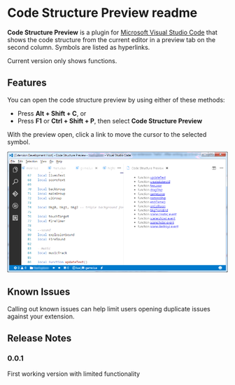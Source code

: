 # Code Structure Preview readme

**Code Structure Preview** is a plugin for [Microsoft Visual Studio Code](https://code.visualstudio.com/) that shows the code structure from
the current editor in a preview tab on the second column. Symbols are listed as hyperlinks.

Current version only shows functions.

## Features

You can open the code structure preview by using either of these methods:

* Press **Alt + Shift + C**, or
* Press **F1** or **Ctrl + Shift + P**, then select **Code Structure Preview**

With the preview open, click a link to move the cursor to the selected symbol.

![Show links to functions](images/CodePreview1.png)

<!--- ## Requirements

If you have any requirements or dependencies, add a section describing those and how to install and configure them.

## Extension Settings

Include if your extension adds any VS Code settings through the `contributes.configuration` extension point.

For example:

This extension contributes the following settings:

* `myExtension.enable`: enable/disable this extension
* `myExtension.thing`: set to `blah` to do something -->

## Known Issues

Calling out known issues can help limit users opening duplicate issues against your extension.

## Release Notes

### 0.0.1

First working version with limited functionality
